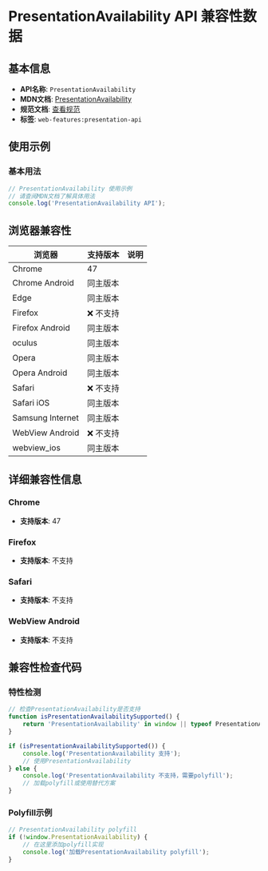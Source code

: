 # PresentationAvailability API 兼容性数据

## 基本信息

- **API名称**: `PresentationAvailability`
- **MDN文档**: [PresentationAvailability](https://developer.mozilla.org/docs/Web/API/PresentationAvailability)
- **规范文档**: [查看规范](https://w3c.github.io/presentation-api/#interface-presentationavailability)
- **标签**: `web-features:presentation-api`

## 使用示例

### 基本用法

```javascript
// PresentationAvailability 使用示例
// 请查阅MDN文档了解具体用法
console.log('PresentationAvailability API');
```

## 浏览器兼容性

| 浏览器 | 支持版本 | 说明 |
|--------|----------|------|
| Chrome | 47 |  |
| Chrome Android | 同主版本 |  |
| Edge | 同主版本 |  |
| Firefox | ❌ 不支持 |  |
| Firefox Android | 同主版本 |  |
| oculus | 同主版本 |  |
| Opera | 同主版本 |  |
| Opera Android | 同主版本 |  |
| Safari | ❌ 不支持 |  |
| Safari iOS | 同主版本 |  |
| Samsung Internet | 同主版本 |  |
| WebView Android | ❌ 不支持 |  |
| webview_ios | 同主版本 |  |

## 详细兼容性信息

### Chrome

- **支持版本**: 47

### Firefox

- **支持版本**: 不支持

### Safari

- **支持版本**: 不支持

### WebView Android

- **支持版本**: 不支持

## 兼容性检查代码

### 特性检测

```javascript
// 检查PresentationAvailability是否支持
function isPresentationAvailabilitySupported() {
    return 'PresentationAvailability' in window || typeof PresentationAvailability !== 'undefined';
}

if (isPresentationAvailabilitySupported()) {
    console.log('PresentationAvailability 支持');
    // 使用PresentationAvailability
} else {
    console.log('PresentationAvailability 不支持，需要polyfill');
    // 加载polyfill或使用替代方案
}
```

### Polyfill示例

```javascript
// PresentationAvailability polyfill
if (!window.PresentationAvailability) {
    // 在这里添加polyfill实现
    console.log('加载PresentationAvailability polyfill');
}
```

